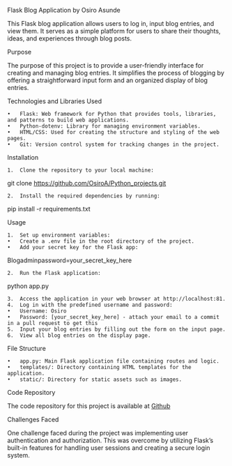 Flask Blog Application by Osiro Asunde

This Flask blog application allows users to log in, input blog entries, and view them. It serves as a simple platform for users to share their thoughts, ideas, and experiences through blog posts.

Purpose

The purpose of this project is to provide a user-friendly interface for creating and managing blog entries. It simplifies the process of blogging by offering a straightforward input form and an organized display of blog entries.

Technologies and Libraries Used

	•	Flask: Web framework for Python that provides tools, libraries, and patterns to build web applications.
	•	Python-dotenv: Library for managing environment variables.
	•	HTML/CSS: Used for creating the structure and styling of the web pages.
	•	Git: Version control system for tracking changes in the project.

Installation

	1.	Clone the repository to your local machine:

git clone https://github.com/OsiroA/Python_projects.git


	2.	Install the required dependencies by running:

pip install -r requirements.txt



Usage

	1.	Set up environment variables:
	•	Create a .env file in the root directory of the project.
	•	Add your secret key for the Flask app:

Blogadminpassword=your_secret_key_here


	2.	Run the Flask application:

python app.py


	3.	Access the application in your web browser at http://localhost:81.
	4.	Log in with the predefined username and password:
	•	Username: Osiro
	•	Password: [your_secret_key_here] - attach your email to a commit in a pull request to get this
	5.	Input your blog entries by filling out the form on the input page.
	6.	View all blog entries on the display page.

File Structure

	•	app.py: Main Flask application file containing routes and logic.
	•	templates/: Directory containing HTML templates for the application.
	•	static/: Directory for static assets such as images.

Code Repository

The code repository for this project is available at [Github](https://github.com/OsiroA/Python_projects/tree/main/basicBlog)

Challenges Faced

One challenge faced during the project was implementing user authentication and authorization. This was overcome by utilizing Flask’s built-in features for handling user sessions and creating a secure login system.
